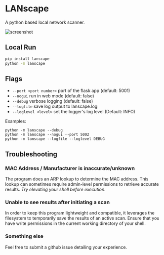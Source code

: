 # LANscape
A python based local network scanner.

![screenshot](https://github.com/mdennis281/py-lanscape/raw/main/src/lanscape/static/img/readme1.png)

## Local Run
```sh
pip install lanscape
python -m lanscape
```

## Flags
 - `--port <port number>` port of the flask app (default: 5001)
 - `--nogui` run in web mode (default: false)
 - `--debug` verbose logging (default: false)
 - `--logfile` save log output to lanscape.log
 - `--loglevel <level>` set the logger's log level (Default: INFO)

Examples:
```shell
python -m lanscape --debug
python -m lanscape --nogui --port 5002
python -m lanscape --logfile --loglevel DEBUG
```

## Troubleshooting

### MAC Address / Manufacturer is inaccurate/unknown
The program does an ARP lookup to determine the MAC address. This lookup
can sometimes require admin-level permissions to retrieve accurate results.
*Try elevating your shell before execution.*

### Unable to see results after initiating a scan
In order to keep this program lightweight and compatible, it leverages the filesystem to temporarily save the results of an active scan. Ensure that you have write permissions in the current working directory of your shell.

### Something else
Feel free to submit a github issue detailing your experience.


